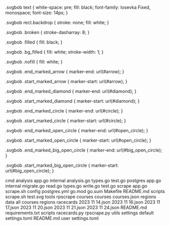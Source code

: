 <svg xmlns="http://www.w3.org/2000/svg" width="280" height="896" class="svgbob">
  <style>.svgbob line, .svgbob path, .svgbob circle, .svgbob rect, .svgbob polygon {
  stroke: black;
  stroke-width: 2;
  stroke-opacity: 1;
  fill-opacity: 1;
  stroke-linecap: round;
  stroke-linejoin: miter;
}

.svgbob text {
  white-space: pre;
  fill: black;
  font-family: Iosevka Fixed, monospace;
  font-size: 14px;
}

.svgbob rect.backdrop {
  stroke: none;
  fill: white;
}

.svgbob .broken {
  stroke-dasharray: 8;
}

.svgbob .filled {
  fill: black;
}

.svgbob .bg_filled {
  fill: white;
  stroke-width: 1;
}

.svgbob .nofill {
  fill: white;
}

.svgbob .end_marked_arrow {
  marker-end: url(#arrow);
}

.svgbob .start_marked_arrow {
  marker-start: url(#arrow);
}

.svgbob .end_marked_diamond {
  marker-end: url(#diamond);
}

.svgbob .start_marked_diamond {
  marker-start: url(#diamond);
}

.svgbob .end_marked_circle {
  marker-end: url(#circle);
}

.svgbob .start_marked_circle {
  marker-start: url(#circle);
}

.svgbob .end_marked_open_circle {
  marker-end: url(#open_circle);
}

.svgbob .start_marked_open_circle {
  marker-start: url(#open_circle);
}

.svgbob .end_marked_big_open_circle {
  marker-end: url(#big_open_circle);
}

.svgbob .start_marked_big_open_circle {
  marker-start: url(#big_open_circle);
}

</style>
  <defs>
    <marker id="arrow" viewBox="-2 -2 8 8" refX="4" refY="2" markerWidth="7" markerHeight="7" orient="auto-start-reverse">
      <polygon points="0,0 0,4 4,2 0,0"></polygon>
    </marker>
    <marker id="diamond" viewBox="-2 -2 8 8" refX="4" refY="2" markerWidth="7" markerHeight="7" orient="auto-start-reverse">
      <polygon points="0,2 2,0 4,2 2,4 0,2"></polygon>
    </marker>
    <marker id="circle" viewBox="0 0 8 8" refX="4" refY="4" markerWidth="7" markerHeight="7" orient="auto-start-reverse">
      <circle cx="4" cy="4" r="2" class="filled"></circle>
    </marker>
    <marker id="open_circle" viewBox="0 0 8 8" refX="4" refY="4" markerWidth="7" markerHeight="7" orient="auto-start-reverse">
      <circle cx="4" cy="4" r="2" class="bg_filled"></circle>
    </marker>
    <marker id="big_open_circle" viewBox="0 0 8 8" refX="4" refY="4" markerWidth="7" markerHeight="7" orient="auto-start-reverse">
      <circle cx="4" cy="4" r="3" class="bg_filled"></circle>
    </marker>
  </defs>
  <rect class="backdrop" x="0" y="0" width="280" height="896"></rect>
  <text x="34" y="28" >cmd</text>
  <text x="58" y="44" >analysis</text>
  <text x="82" y="60" >app.go</text>
  <text x="82" y="76" >internal</text>
  <text x="106" y="92" >analysis.go</text>
  <text x="106" y="108" >types.go</text>
  <text x="82" y="124" >test.go</text>
  <text x="58" y="140" >postgres</text>
  <text x="82" y="156" >app.go</text>
  <text x="82" y="172" >internal</text>
  <text x="106" y="188" >migrate.go</text>
  <text x="106" y="204" >read.go</text>
  <text x="106" y="220" >types.go</text>
  <text x="106" y="236" >write.go</text>
  <text x="82" y="252" >test.go</text>
  <text x="58" y="268" >scrape</text>
  <text x="82" y="284" >app.go</text>
  <text x="82" y="300" >scrape.sh</text>
  <text x="34" y="316" >config</text>
  <text x="58" y="332" >postgres.yml</text>
  <text x="34" y="348" >go.mod</text>
  <text x="34" y="364" >go.sum</text>
  <text x="34" y="380" >Makefile</text>
  <text x="34" y="396" >README.md</text>
  <text x="34" y="412" >scripts</text>
  <text x="58" y="428" >scrape.sh</text>
  <text x="34" y="444" >test.svg</text>
  <text x="34" y="460" >tools</text>
  <text x="58" y="476" >rpscrape</text>
  <text x="82" y="492" >courses</text>
  <line x1="104" y1="512" x2="112" y2="512" class="solid"></line>
  <text x="114" y="508" >courses</text>
  <line x1="104" y1="528" x2="112" y2="528" class="solid"></line>
  <text x="114" y="524" >courses.json</text>
  <line x1="104" y1="544" x2="112" y2="544" class="solid"></line>
  <text x="114" y="540" >regions</text>
  <text x="82" y="556" >data</text>
  <text x="106" y="572" >all</text>
  <text x="106" y="588" >courses</text>
  <text x="106" y="604" >regions</text>
  <text x="82" y="620" >racecards</text>
  <text x="106" y="636" >2023</text>
  <line x1="136" y1="632" x2="144" y2="632" class="solid"></line>
  <text x="146" y="636" >11</text>
  <line x1="160" y1="632" x2="168" y2="632" class="solid"></line>
  <text x="170" y="636" >14.json</text>
  <text x="106" y="652" >2023</text>
  <line x1="136" y1="648" x2="144" y2="648" class="solid"></line>
  <text x="146" y="652" >11</text>
  <line x1="160" y1="648" x2="168" y2="648" class="solid"></line>
  <text x="170" y="652" >16.json</text>
  <text x="106" y="668" >2023</text>
  <line x1="136" y1="664" x2="144" y2="664" class="solid"></line>
  <text x="146" y="668" >11</text>
  <line x1="160" y1="664" x2="168" y2="664" class="solid"></line>
  <text x="170" y="668" >17.json</text>
  <text x="106" y="684" >2023</text>
  <line x1="136" y1="680" x2="144" y2="680" class="solid"></line>
  <text x="146" y="684" >11</text>
  <line x1="160" y1="680" x2="168" y2="680" class="solid"></line>
  <text x="170" y="684" >20.json</text>
  <text x="106" y="700" >2023</text>
  <line x1="136" y1="696" x2="144" y2="696" class="solid"></line>
  <text x="146" y="700" >11</text>
  <line x1="160" y1="696" x2="168" y2="696" class="solid"></line>
  <text x="170" y="700" >21.json</text>
  <text x="106" y="716" >2023</text>
  <line x1="136" y1="712" x2="144" y2="712" class="solid"></line>
  <text x="146" y="716" >11</text>
  <line x1="160" y1="712" x2="168" y2="712" class="solid"></line>
  <text x="170" y="716" >24.json</text>
  <text x="82" y="732" >README.md</text>
  <text x="82" y="748" >requirements.txt</text>
  <text x="82" y="764" >scripts</text>
  <text x="106" y="780" >racecards.py</text>
  <text x="106" y="796" >rpscrape.py</text>
  <text x="106" y="812" >utils</text>
  <text x="82" y="828" >settings</text>
  <text x="106" y="844" >default</text>
  <line x1="160" y1="848" x2="168" y2="848" class="solid"></line>
  <text x="170" y="844" >settings.toml</text>
  <text x="106" y="860" >README.md</text>
  <text x="106" y="876" >user</text>
  <line x1="136" y1="880" x2="144" y2="880" class="solid"></line>
  <text x="146" y="876" >settings.toml</text>
  <g>
    <line x1="4" y1="12" x2="4" y2="456" class="solid"></line>
    <line x1="4" y1="24" x2="24" y2="24" class="solid"></line>
    <line x1="4" y1="312" x2="24" y2="312" class="solid"></line>
    <line x1="4" y1="344" x2="24" y2="344" class="solid"></line>
    <line x1="4" y1="360" x2="24" y2="360" class="solid"></line>
    <line x1="4" y1="376" x2="24" y2="376" class="solid"></line>
    <line x1="4" y1="392" x2="24" y2="392" class="solid"></line>
    <line x1="4" y1="408" x2="24" y2="408" class="solid"></line>
    <line x1="4" y1="440" x2="24" y2="440" class="solid"></line>
    <line x1="4" y1="456" x2="24" y2="456" class="solid"></line>
  </g>
  <g>
    <line x1="28" y1="32" x2="28" y2="264" class="solid"></line>
    <line x1="28" y1="40" x2="48" y2="40" class="solid"></line>
    <line x1="28" y1="136" x2="48" y2="136" class="solid"></line>
    <line x1="28" y1="264" x2="48" y2="264" class="solid"></line>
  </g>
  <g>
    <line x1="52" y1="48" x2="52" y2="120" class="solid"></line>
    <line x1="52" y1="56" x2="72" y2="56" class="solid"></line>
    <line x1="52" y1="72" x2="72" y2="72" class="solid"></line>
    <line x1="52" y1="120" x2="72" y2="120" class="solid"></line>
  </g>
  <g>
    <line x1="76" y1="80" x2="76" y2="104" class="solid"></line>
    <line x1="76" y1="88" x2="96" y2="88" class="solid"></line>
    <line x1="76" y1="104" x2="96" y2="104" class="solid"></line>
  </g>
  <g>
    <line x1="52" y1="144" x2="52" y2="248" class="solid"></line>
    <line x1="52" y1="152" x2="72" y2="152" class="solid"></line>
    <line x1="52" y1="168" x2="72" y2="168" class="solid"></line>
    <line x1="52" y1="248" x2="72" y2="248" class="solid"></line>
  </g>
  <g>
    <line x1="76" y1="176" x2="76" y2="232" class="solid"></line>
    <line x1="76" y1="184" x2="96" y2="184" class="solid"></line>
    <line x1="76" y1="200" x2="96" y2="200" class="solid"></line>
    <line x1="76" y1="216" x2="96" y2="216" class="solid"></line>
    <line x1="76" y1="232" x2="96" y2="232" class="solid"></line>
  </g>
  <g>
    <line x1="52" y1="272" x2="52" y2="296" class="solid"></line>
    <line x1="52" y1="280" x2="72" y2="280" class="solid"></line>
    <line x1="52" y1="296" x2="72" y2="296" class="solid"></line>
  </g>
  <g>
    <line x1="28" y1="320" x2="28" y2="328" class="solid"></line>
    <line x1="28" y1="328" x2="48" y2="328" class="solid"></line>
  </g>
  <g>
    <line x1="28" y1="416" x2="28" y2="424" class="solid"></line>
    <line x1="28" y1="424" x2="48" y2="424" class="solid"></line>
  </g>
  <g>
    <line x1="28" y1="464" x2="28" y2="472" class="solid"></line>
    <line x1="28" y1="472" x2="48" y2="472" class="solid"></line>
  </g>
  <g>
    <line x1="52" y1="480" x2="52" y2="824" class="solid"></line>
    <line x1="52" y1="488" x2="72" y2="488" class="solid"></line>
    <line x1="52" y1="552" x2="72" y2="552" class="solid"></line>
    <line x1="52" y1="616" x2="72" y2="616" class="solid"></line>
    <line x1="52" y1="728" x2="72" y2="728" class="solid"></line>
    <line x1="52" y1="744" x2="72" y2="744" class="solid"></line>
    <line x1="52" y1="760" x2="72" y2="760" class="solid"></line>
    <line x1="52" y1="824" x2="72" y2="824" class="solid"></line>
  </g>
  <g>
    <line x1="76" y1="496" x2="76" y2="536" class="solid"></line>
    <line x1="76" y1="504" x2="96" y2="504" class="solid"></line>
    <line x1="76" y1="520" x2="96" y2="520" class="solid"></line>
    <line x1="76" y1="536" x2="96" y2="536" class="solid"></line>
  </g>
  <g>
    <line x1="76" y1="560" x2="76" y2="600" class="solid"></line>
    <line x1="76" y1="568" x2="96" y2="568" class="solid"></line>
    <line x1="76" y1="584" x2="96" y2="584" class="solid"></line>
    <line x1="76" y1="600" x2="96" y2="600" class="solid"></line>
  </g>
  <g>
    <line x1="76" y1="624" x2="76" y2="712" class="solid"></line>
    <line x1="76" y1="632" x2="96" y2="632" class="solid"></line>
    <line x1="76" y1="648" x2="96" y2="648" class="solid"></line>
    <line x1="76" y1="664" x2="96" y2="664" class="solid"></line>
    <line x1="76" y1="680" x2="96" y2="680" class="solid"></line>
    <line x1="76" y1="696" x2="96" y2="696" class="solid"></line>
    <line x1="76" y1="712" x2="96" y2="712" class="solid"></line>
  </g>
  <g>
    <line x1="76" y1="768" x2="76" y2="808" class="solid"></line>
    <line x1="76" y1="776" x2="96" y2="776" class="solid"></line>
    <line x1="76" y1="792" x2="96" y2="792" class="solid"></line>
    <line x1="76" y1="808" x2="96" y2="808" class="solid"></line>
  </g>
  <g>
    <line x1="76" y1="832" x2="76" y2="872" class="solid"></line>
    <line x1="76" y1="840" x2="96" y2="840" class="solid"></line>
    <line x1="76" y1="856" x2="96" y2="856" class="solid"></line>
    <line x1="76" y1="872" x2="96" y2="872" class="solid"></line>
  </g>
</svg>
